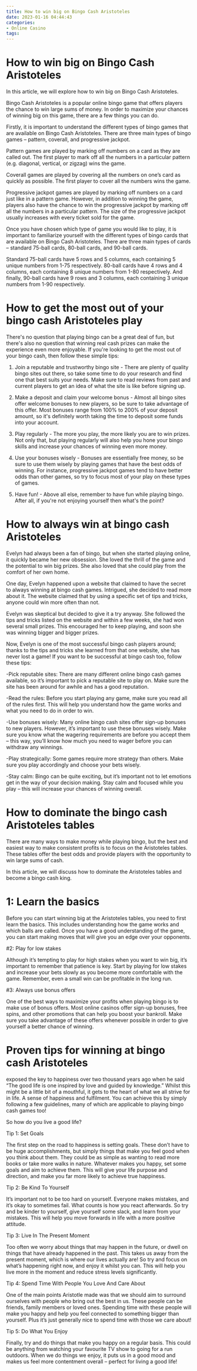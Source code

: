 ```yaml
---
title: How to win big on Bingo Cash Aristoteles
date: 2023-01-16 04:44:43
categories:
- Online Casino
tags:
---
```



#  How to win big on Bingo Cash Aristoteles

In this article, we will explore how to win big on Bingo Cash Aristoteles.

Bingo Cash Aristoteles is a popular online bingo game that offers players the chance to win large sums of money. In order to maximize your chances of winning big on this game, there are a few things you can do.

 Firstly, it is important to understand the different types of bingo games that are available on Bingo Cash Aristoteles. There are three main types of bingo games – pattern, coverall, and progressive jackpot.

Pattern games are played by marking off numbers on a card as they are called out. The first player to mark off all the numbers in a particular pattern (e.g. diagonal, vertical, or zigzag) wins the game.

Coverall games are played by covering all the numbers on one’s card as quickly as possible. The first player to cover all the numbers wins the game.

Progressive jackpot games are played by marking off numbers on a card just like in a pattern game. However, in addition to winning the game, players also have the chance to win the progressive jackpot by marking off all the numbers in a particular pattern. The size of the progressive jackpot usually increases with every ticket sold for the game.

Once you have chosen which type of game you would like to play, it is important to familiarize yourself with the different types of bingo cards that are available on Bingo Cash Aristoteles. There are three main types of cards – standard 75-ball cards, 80-ball cards, and 90-ball cards.

Standard 75-ball cards have 5 rows and 5 columns, each containing 5 unique numbers from 1-75 respectively. 80-ball cards have 4 rows and 4 columns, each containing 8 unique numbers from 1-80 respectively. And finally, 90-ball cards have 9 rows and 3 columns, each containing 3 unique numbers from 1-90 respectively.

#  How to get the most out of your bingo cash Aristoteles play

There's no question that playing bingo can be a great deal of fun, but there's also no question that winning real cash prizes can make the experience even more enjoyable. If you're looking to get the most out of your bingo cash, then follow these simple tips:

1. Join a reputable and trustworthy bingo site - There are plenty of quality bingo sites out there, so take some time to do your research and find one that best suits your needs. Make sure to read reviews from past and current players to get an idea of what the site is like before signing up.

2. Make a deposit and claim your welcome bonus - Almost all bingo sites offer welcome bonuses to new players, so be sure to take advantage of this offer. Most bonuses range from 100% to 200% of your deposit amount, so it's definitely worth taking the time to deposit some funds into your account.

3. Play regularly - The more you play, the more likely you are to win prizes. Not only that, but playing regularly will also help you hone your bingo skills and increase your chances of winning even more money.

4. Use your bonuses wisely - Bonuses are essentially free money, so be sure to use them wisely by playing games that have the best odds of winning. For instance, progressive jackpot games tend to have better odds than other games, so try to focus most of your play on these types of games.

5. Have fun! - Above all else, remember to have fun while playing bingo. After all, if you're not enjoying yourself then what's the point?

#  How to always win at bingo cash Aristoteles
Evelyn had always been a fan of bingo, but when she started playing online, it quickly became her new obsession. She loved the thrill of the game and the potential to win big prizes. She also loved that she could play from the comfort of her own home.

One day, Evelyn happened upon a website that claimed to have the secret to always winning at bingo cash games. Intrigued, she decided to read more about it. The website claimed that by using a specific set of tips and tricks, anyone could win more often than not.

Evelyn was skeptical but decided to give it a try anyway. She followed the tips and tricks listed on the website and within a few weeks, she had won several small prizes. This encouraged her to keep playing, and soon she was winning bigger and bigger prizes.

Now, Evelyn is one of the most successful bingo cash players around; thanks to the tips and tricks she learned from that one website, she has never lost a game! If you want to be successful at bingo cash too, follow these tips:

-Pick reputable sites: There are many different online bingo cash games available, so it’s important to pick a reputable site to play on. Make sure the site has been around for awhile and has a good reputation.

-Read the rules: Before you start playing any game, make sure you read all of the rules first. This will help you understand how the game works and what you need to do in order to win.

-Use bonuses wisely: Many online bingo cash sites offer sign-up bonuses to new players. However, it’s important to use these bonuses wisely. Make sure you know what the wagering requirements are before you accept them – this way, you’ll know how much you need to wager before you can withdraw any winnings.

-Play strategically: Some games require more strategy than others. Make sure you play accordingly and choose your bets wisely.

-Stay calm: Bingo can be quite exciting, but it’s important not to let emotions get in the way of your decision making. Stay calm and focused while you play – this will increase your chances of winning overall.

#  How to dominate the bingo cash Aristoteles tables

There are many ways to make money while playing bingo, but the best and easiest way to make consistent profits is to focus on the Aristoteles tables. These tables offer the best odds and provide players with the opportunity to win large sums of cash.

In this article, we will discuss how to dominate the Aristoteles tables and become a bingo cash king.




# 1: Learn the basics

Before you can start winning big at the Aristoteles tables, you need to first learn the basics. This includes understanding how the game works and which balls are called. Once you have a good understanding of the game, you can start making moves that will give you an edge over your opponents.

#2: Play for low stakes

Although it’s tempting to play for high stakes when you want to win big, it’s important to remember that patience is key. Start by playing for low stakes and increase your bets slowly as you become more comfortable with the game. Remember, even a small win can be profitable in the long run.

#3: Always use bonus offers

One of the best ways to maximize your profits when playing bingo is to make use of bonus offers. Most online casinos offer sign-up bonuses, free spins, and other promotions that can help you boost your bankroll. Make sure you take advantage of these offers whenever possible in order to give yourself a better chance of winning.

#  Proven tips for winning at bingo cash Aristoteles
 exposed the key to happiness over two thousand years ago when he said “The good life is one inspired by love and guided by knowledge.” Whilst this might be a little bit of a mouthful, it gets to the heart of what we all strive for in life. A sense of happiness and fulfilment. You can achieve this by simply following a few guidelines, many of which are applicable to playing bingo cash games too!

So how do you live a good life?

Tip 1: Set Goals

The first step on the road to happiness is setting goals. These don’t have to be huge accomplishments, but simply things that make you feel good when you think about them. They could be as simple as wanting to read more books or take more walks in nature. Whatever makes you happy, set some goals and aim to achieve them. This will give your life purpose and direction, and make you far more likely to achieve true happiness.

Tip 2: Be Kind To Yourself

It’s important not to be too hard on yourself. Everyone makes mistakes, and it’s okay to sometimes fail. What counts is how you react afterwards. So try and be kinder to yourself, give yourself some slack, and learn from your mistakes. This will help you move forwards in life with a more positive attitude.

Tip 3: Live In The Present Moment

Too often we worry about things that may happen in the future, or dwell on things that have already happened in the past. This takes us away from the present moment, which is where our lives actually are! So try and focus on what’s happening right now, and enjoy it whilst you can. This will help you live more in the moment and reduce stress levels significantly.

Tip 4: Spend Time With People You Love And Care About

One of the main points Aristotle made was that we should aim to surround ourselves with people who bring out the best in us. These people can be friends, family members or loved ones. Spending time with these people will make you happy and help you feel connected to something bigger than yourself. Plus it’s just generally nice to spend time with those we care about!

Tip 5: Do What You Enjoy

Finally, try and do things that make you happy on a regular basis. This could be anything from watching your favourite TV show to going for a run outdoors. When we do things we enjoy, it puts us in a good mood and makes us feel more contentment overall – perfect for living a good life!